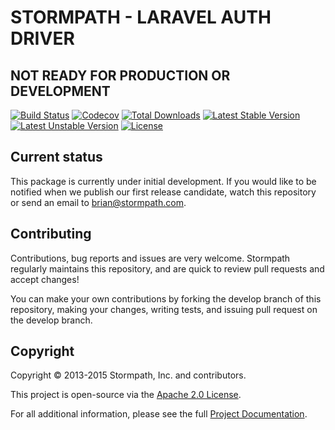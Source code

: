 # STORMPATH - LARAVEL AUTH DRIVER

## NOT READY FOR PRODUCTION OR DEVELOPMENT

[![Build Status](https://travis-ci.org/stormpath/laravel-auth-driver.svg)](https://travis-ci.org/stormpath/laravel-auth-driver)
[![Codecov](https://img.shields.io/codecov/c/github/stormpath/stormpath-laravel-auth-driver.svg)](https://codecov.io/github/stormpath/stormpath-laravel-auth-driver)
[![Total Downloads](https://poser.pugx.org/stormpath/laravel-auth-driver/d/total.svg)](https://packagist.org/packages/stormpath/laravel-auth-driver)
[![Latest Stable Version](https://poser.pugx.org/stormpath/laravel-auth-driver/v/stable.svg)](https://packagist.org/packages/stormpath/laravel-auth-driver)
[![Latest Unstable Version](https://poser.pugx.org/stormpath/laravel-auth-driver/v/unstable.svg)](https://packagist.org/packages/stormpath/laravel-auth-driver)
[![License](https://poser.pugx.org/stormpath/laravel-auth-driver/license.svg)](https://packagist.org/packages/stormpath/laravel-auth-driver)

## Current status

This package is currently under initial development. If you would like to be notified when we publish our first release candidate, watch this repository or send an email to brian@stormpath.com.

## Contributing

Contributions, bug reports and issues are very welcome. Stormpath regularly maintains this repository, and are quick to review pull requests and accept changes!

You can make your own contributions by forking the develop branch of this
repository, making your changes, writing tests, and issuing pull request on the develop branch.

## Copyright

Copyright &copy; 2013-2015 Stormpath, Inc. and contributors.

This project is open-source via the [Apache 2.0 License](http://www.apache.org/licenses/LICENSE-2.0).

For all additional information, please see the full [Project Documentation](http://docs.stormpath.com/java/product-guide/).